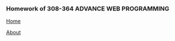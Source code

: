 <html>
 <title></title>
 
 <body>
 
   <h3>Homework of 308-364 ADVANCE WEB PROGRAMMING</h3>
 
 <a href="home.html">Home</a>

 <n> <a href="About.html">About</a> </n>
 
 </body>
 
 
 

</html>

 
 
 
 








